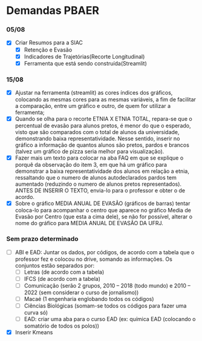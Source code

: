 # Demandas PBAER


### 05/08

- [X] Criar Resumos para a SIAC
    - [X] Retenção e Evasão
    - [X] Indicadores de Trajetórias(Recorte Longitudinal)
    - [X] Ferramenta que está sendo construída(Streamlit)

### 15/08

- [X] Ajustar na ferramenta (streamlit) as cores índices dos gráficos, colocando as mesmas cores para as mesmas variáveis, a fim de facilitar a comparação, entre um gráfico e outro, de quem for utilizar a ferramenta;
- [X] Quando se olha para o recorte ETNIA X ETNIA TOTAL, repara-se que o percentual de evasão para alunos pretos, é menor do que o esperado, visto que são comparados com o total de alunos da universidade, demonstrando baixa representatividade. Nesse sentido, inserir no gráfico a informação de quantos alunos são pretos, pardos e brancos (talvez um gráfico de pizza seria melhor para visualização).
- [X] Fazer mais um texto para colocar na aba FAQ em que se explique o porquê da observação do item 3, em que há um gráfico para demonstrar a baixa representatividade dos alunos em relação a etnia, ressaltando que o numero de alunos autodeclarados pardos tem aumentado (reduzindo o numero de alunos pretos representados). ANTES DE INSERIR O TEXTO, envia-lo para o professor e obter o de acordo.
- [X]  Sobre o gráfico  MEDIA ANUAL DE EVASÃO (gráficos de barras) tentar coloca-lo para acompanhar o centro que aparece no gráfico Media de Evasão por Centro (que esta a cima dele), se não for possível, alterar o nome do gráfico para MEDIA ANUAL DE EVASÃO DA UFRJ.

### Sem prazo determinado

- [ ] ABI e EAD: Juntar os dados, por códigos, de acordo com a tabela que o professor fez e colocou no drive, somando as informações. Os conjuntos estão separados por:
    - [ ] Letras (de acordo com a tabela)
    - [ ] IFCS (de acordo com a tabela)
    - [ ] Comunicação (serão 2 grupos, 2010 – 2018 (todo mundo) e 2010 – 2022 (sem considerar o curso de jornalismo))
    - [ ] Macaé (1 engenharia englobando todos os códigos)
    - [ ] Ciências Biológicas (somam-se todos os códigos para fazer uma curva só)
    - [ ] EAD: criar uma aba para o curso EAD (ex: química EAD (colocando o somatório de todos os polos))
- [X] Inserir Kmeans
